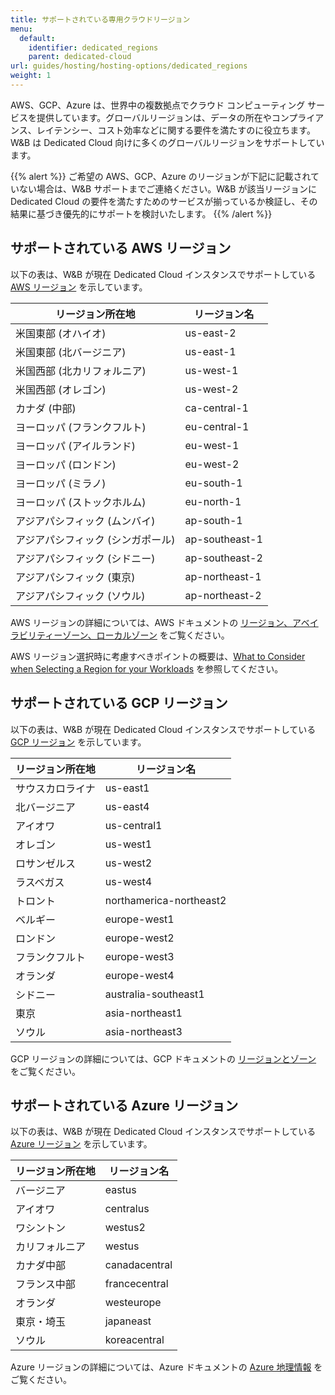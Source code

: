 ```yaml
---
title: サポートされている専用クラウドリージョン
menu:
  default:
    identifier: dedicated_regions
    parent: dedicated-cloud
url: guides/hosting/hosting-options/dedicated_regions
weight: 1
---
```


AWS、GCP、Azure は、世界中の複数拠点でクラウド コンピューティング サービスを提供しています。グローバルリージョンは、データの所在やコンプライアンス、レイテンシー、コスト効率などに関する要件を満たすのに役立ちます。W&B は Dedicated Cloud 向けに多くのグローバルリージョンをサポートしています。

{{% alert %}}
ご希望の AWS、GCP、Azure のリージョンが下記に記載されていない場合は、W&B サポートまでご連絡ください。W&B が該当リージョンに Dedicated Cloud の要件を満たすためのサービスが揃っているか検証し、その結果に基づき優先的にサポートを検討いたします。
{{% /alert %}}

## サポートされている AWS リージョン

以下の表は、W&B が現在 Dedicated Cloud インスタンスでサポートしている [AWS リージョン](https://docs.aws.amazon.com/AmazonRDS/latest/UserGuide/Concepts.RegionsAndAvailabilityZones.html) を示しています。

| リージョン所在地         | リージョン名       |
|-------------------|----------------|
|米国東部 (オハイオ)         | us-east-2        |
|米国東部 (北バージニア)     | us-east-1        |
|米国西部 (北カリフォルニア) | us-west-1        |
|米国西部 (オレゴン)         | us-west-2        |
|カナダ (中部)               | ca-central-1     |
|ヨーロッパ (フランクフルト)  | eu-central-1     |
|ヨーロッパ (アイルランド)    | eu-west-1        |
|ヨーロッパ (ロンドン)        | eu-west-2        |
|ヨーロッパ (ミラノ)          | eu-south-1       |
|ヨーロッパ (ストックホルム)  | eu-north-1       |
|アジアパシフィック (ムンバイ)| ap-south-1       |
|アジアパシフィック (シンガポール) | ap-southeast-1|
|アジアパシフィック (シドニー)     | ap-southeast-2|
|アジアパシフィック (東京)         | ap-northeast-1 |
|アジアパシフィック (ソウル)       | ap-northeast-2 |

AWS リージョンの詳細については、AWS ドキュメントの [リージョン、アベイラビリティーゾーン、ローカルゾーン](https://docs.aws.amazon.com/AmazonRDS/latest/UserGuide/Concepts.RegionsAndAvailabilityZones.html) をご覧ください。

AWS リージョン選択時に考慮すべきポイントの概要は、[What to Consider when Selecting a Region for your Workloads](https://aws.amazon.com/blogs/architecture/what-to-consider-when-selecting-a-region-for-your-workloads/) を参照してください。 

## サポートされている GCP リージョン

以下の表は、W&B が現在 Dedicated Cloud インスタンスでサポートしている [GCP リージョン](https://cloud.google.com/compute/docs/regions-zones) を示しています。

| リージョン所在地 | リージョン名             |
|------------------|--------------------------|
|サウスカロライナ     | us-east1                 |
|北バージニア        | us-east4                 |
|アイオワ           | us-central1              |
|オレゴン           | us-west1                 |
|ロサンゼルス       | us-west2                 |
|ラスベガス         | us-west4                 |
|トロント           | northamerica-northeast2  |
|ベルギー           | europe-west1             |
|ロンドン           | europe-west2             |
|フランクフルト      | europe-west3             |
|オランダ           | europe-west4             |
|シドニー           | australia-southeast1     |
|東京               | asia-northeast1          |
|ソウル             | asia-northeast3          |

GCP リージョンの詳細については、GCP ドキュメントの [リージョンとゾーン](https://cloud.google.com/compute/docs/regions-zones) をご覧ください。

## サポートされている Azure リージョン

以下の表は、W&B が現在 Dedicated Cloud インスタンスでサポートしている [Azure リージョン](https://azure.microsoft.com/explore/global-infrastructure/geographies/#geographies) を示しています。

| リージョン所在地   | リージョン名      |
|-------------------|------------------|
|バージニア         | eastus           |
|アイオワ           | centralus        |
|ワシントン         | westus2          |
|カリフォルニア     | westus           |
|カナダ中部         | canadacentral    |
|フランス中部       | francecentral    |
|オランダ           | westeurope       |
|東京・埼玉         | japaneast        |
|ソウル             | koreacentral     |

Azure リージョンの詳細については、Azure ドキュメントの [Azure 地理情報](https://azure.microsoft.com/explore/global-infrastructure/geographies/#overview) をご覧ください。